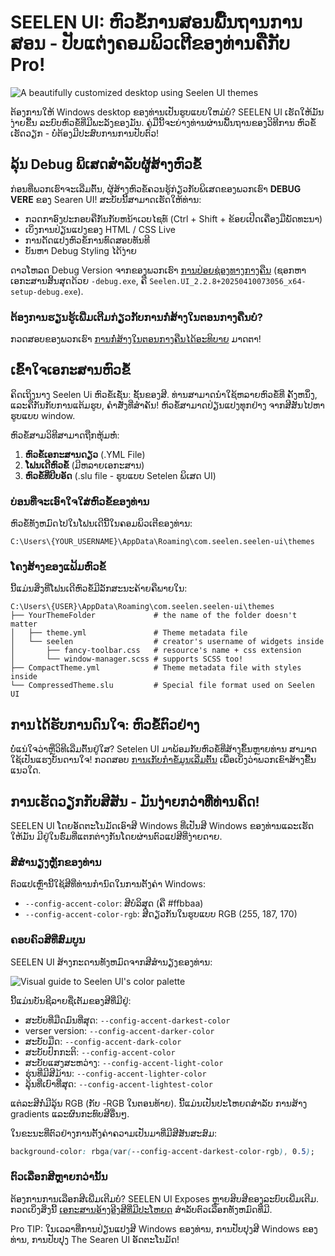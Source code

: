 # SEELEN UI: ຫົວຂໍ້ການສອນພື້ນຖານການສອນ - ປັບແຕ່ງຄອມພິວເຕີຂອງທ່ານຄືກັບ Pro!

![A beautifully customized desktop using Seelen UI themes](https://raw.githubusercontent.com/Seelen-Inc/sl-blogs/refs/heads/master/blog/seelen-ui-theme-tutorial/image.png)

ຕ້ອງການໃຫ້ Windows desktop ຂອງທ່ານເປັນຮູບແບບໃຫມ່ບໍ? SEELEN UI ເຮັດໃຫ້ມັນງ່າຍຂື້ນ
 ລະບົບຫົວຂໍ້ທີ່ມີພະລັງຂອງມັນ. ຄູ່ມືນີ້ຈະຍ່າງທ່ານຜ່ານພື້ນຖານຂອງວິທີການ
 ຫົວຂໍ້ເຮັດວຽກ - ບໍ່ຕ້ອງມີປະສົບການການປັບຕົວ!

## ລຸ້ນ Debug ພິເສດສໍາລັບຜູ້ສ້າງຫົວຂໍ້

ກ່ອນທີ່ພວກເຮົາຈະເລີ່ມຕົ້ນ, ຜູ້ສ້າງຫົວຂໍ້ຄວນຮູ້ກ່ຽວກັບພິເສດຂອງພວກເຮົາ **DEBUG VERE**
ຂອງ Searen UI! ສະບັບນີ້ສາມາດເຮັດໃຫ້ທ່ານ:

* ກວດກາອົງປະກອບຄືກັນກັບຫນ້າເວບໄຊທ໌ (Ctrl + Shift + ຂ້ອຍເປີດເຄື່ອງມືພັດທະນາ)
* ເບິ່ງການປ່ຽນແປງຂອງ HTML / CSS Live
* ການດັດແປງຫົວຂໍ້ການທົດສອບທັນທີ
* ບັນຫາ Debug Styling ໄດ້ງ່າຍ

ດາວໂຫລດ Debug Version ຈາກຂອງພວກເຮົາ
[ການປ່ອຍຊ່ອງທາງກາງຄືນ](https://seelen.io/apps/seelen-ui/releases/nightly)
(ຊອກຫາເອກະສານສິ້ນສຸດດ້ວຍ `-debug.exe`, ຄື
`Seelen.UI_2.2.8+20250410073056_x64-setup-debug.exe`).

### ຕ້ອງການຮຽນຮູ້ເພີ່ມເຕີມກ່ຽວກັບການກໍ່ສ້າງໃນຕອນກາງຄືນບໍ?

ກວດສອບຂອງພວກເຮົາ
[ການກໍ່ສ້າງໃນຕອນກາງຄືນໄດ້ອະທິບາຍ](https://seelen.io/blog/seelen-ui-nightly) ມາດຕາ!

## ເຂົ້າໃຈເອກະສານຫົວຂໍ້

ຄິດເຖິງນາງ Seelen Ui ຫົວຂໍ້ເຊັ່ນ: ຊັ້ນຂອງສີ. ທ່ານສາມາດນໍາໃຊ້ຫລາຍຫົວຂໍ້ທີ່
 ຄັ້ງຫນຶ່ງ, ແລະຄືກັນກັບການແຕ້ມຮູບ, ຄໍາສັ່ງທີ່ສໍາຄັນ! ຫົວຂໍ້ສາມາດປ່ຽນແປງທຸກຢ່າງ
 ຈາກສີສັນໄປຫາຮູບແບບ window.

ຫົວຂໍ້ສາມວິທີສາມາດຖືກຫຸ້ມຫໍ່:

1. **ຫົວຂໍ້ເອກະສານດຽວ** (.YML File)
2. **ໂຟນເດີຫົວຂໍ້** (ມີຫລາຍເອກະສານ)
3. **ຫົວຂໍ້ທີ່ບີບອັດ** (.slu file - ຮູບແບບ Setelen ພິເສດ UI)

### ບ່ອນທີ່ຈະເອົາໃຈໃສ່ຫົວຂໍ້ຂອງທ່ານ

ຫົວຂໍ້ທັງຫມົດໄປໃນໂຟນເດີນີ້ໃນຄອມພິວເຕີຂອງທ່ານ:

```text
C:\Users\{YOUR_USERNAME}\AppData\Roaming\com.seelen.seelen-ui\themes
```

### ໂຄງສ້າງຂອງແຟ້ມຫົວຂໍ້

ນີ້ແມ່ນສິ່ງທີ່ໂຟນເດີຫົວຂໍ້ມີລັກສະນະຄ້າຍຄືພາຍໃນ:

```text
C:\Users\{USER}\AppData\Roaming\com.seelen.seelen-ui\themes
├── YourThemeFolder             # the name of the folder doesn't matter
│   ├── theme.yml               # Theme metadata file
│   └── seelen                  # creator's username of widgets inside
│       ├── fancy-toolbar.css   # resource's name + css extension
│       └── window-manager.scss # supports SCSS too!
├── CompactTheme.yml            # Theme metadata file with styles inside
└── CompressedTheme.slu         # Special file format used on Seelen UI
```

## ການໄດ້ຮັບການດົນໃຈ: ຫົວຂໍ້ຕົວຢ່າງ

ບໍ່ແນ່ໃຈວ່າຫຼືວິທີເລີ່ມຕົ້ນຢູ່ໃສ? Setelen UI ມາພ້ອມກັບຫົວຂໍ້ທີ່ສ້າງຂຶ້ນຫຼາຍທ່ານ
 ສາມາດໃຊ້ເປັນແຮງບັນດານໃຈ! ກວດສອບ
[ການເກັບກໍາຂໍ້ມູນເລີ່ມຕົ້ນ](https://github.com/eythaann/Seelen-UI/tree/master/static/themes)
ເພື່ອເບິ່ງວ່າພວກເຂົາສ້າງຂື້ນແນວໃດ.

## ການເຮັດວຽກກັບສີສັນ - ມັນງ່າຍກວ່າທີ່ທ່ານຄິດ!

SEELEN UI ໂດຍອັດຕະໂນມັດເອົາສີ Windows ທີ່ເປັນສີ Windows ຂອງທ່ານແລະເຮັດໃຫ້ມັນ
 ມີຢູ່ໃນຮົ່ມທີ່ແຕກຕ່າງກັນໂດຍຜ່ານຕົວແປສີທີ່ງ່າຍດາຍ.

### ສີສໍານຽງຫຼັກຂອງທ່ານ

ຕົວແປເຫຼົ່ານີ້ໃຊ້ສີທີ່ທ່ານກໍານົດໃນການຕັ້ງຄ່າ Windows:

* `--config-accent-color`: ສີບໍລິສຸດ (ຄື #ffbbaa)
* `--config-accent-color-rgb`: ສີດຽວກັນໃນຮູບແບບ RGB (255, 187, 170)

### ຄອບຄົວສີທີ່ສົມບູນ

SEELEN UI ສ້າງກະດານທັງຫມົດຈາກສີສໍານຽງຂອງທ່ານ:

![Visual guide to Seelen UI's color palette](https://raw.githubusercontent.com/Seelen-Inc/sl-blogs/refs/heads/master/blog/seelen-ui-theme-tutorial/colors.png)

ນີ້ແມ່ນບັນຊີລາຍຊື່ເຕັມຂອງສີທີ່ມີຢູ່:

* ສະບັບທີ່ມືດມົນທີ່ສຸດ: `--config-accent-darkest-color`
* verser version: `--config-accent-darker-color`
* ສະບັບມືດ: `--config-accent-dark-color`
* ສະບັບປົກກະຕິ: `--config-accent-color`
* ສະບັບແສງສະຫວ່າງ: `--config-accent-light-color`
* ຮຸ່ນທີ່ມີສີມ້ານ: `--config-accent-lighter-color`
* ລຸ້ນທີ່ເບົາທີ່ສຸດ: `--config-accent-lightest-color`

ແຕ່ລະສີກໍ່ມີລຸ້ນ RGB (ກັບ -RGB ໃນຕອນທ້າຍ). ນີ້ແມ່ນເປັນປະໂຫຍດສໍາລັບ
 ການສ້າງ gradients ແລະຜົນກະທົບສີອື່ນໆ.

ໃນຂະນະທີ່ຕົວຢ່າງການຕັ້ງຄ່າຄວາມເປັນມາທີ່ມີສີສັນສະສົມ:

```css
background-color: rbga(var(--config-accent-darkest-color-rgb), 0.5);
```

### ຕົວເລືອກສີຫຼາຍກວ່ານັ້ນ

ຕ້ອງການການເລືອກສີເພີ່ມເຕີມບໍ? SEELEN UI Exposes ຫຼາຍສິບສີຂອງລະບົບເພີ່ມເຕີມ.
 ກວດເບິ່ງສິ່ງນີ້
[ເອກະສານອ້າງອີງສີທີ່ມີປະໂຫຍດ](https://gist.github.com/eythaann/cd9a3cda0206ce23a17f5ea00ec2ba06)
ສໍາລັບຕົວເລືອກທັງຫມົດທີ່ມີ.

Pro TIP: ໃນເວລາທີ່ການປ່ຽນແປງສີ Windows ຂອງທ່ານ, ການປັບປຸງສີ Windows ຂອງທ່ານ, ການປັບປຸງ The Searen UI
 ອັດຕະໂນມັດ!
